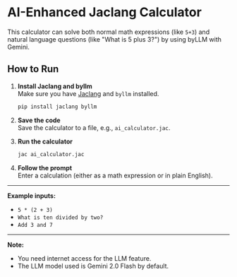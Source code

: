 # AI-Enhanced Jaclang Calculator

This calculator can solve both normal math expressions (like `5+3`) and natural language questions (like "What is 5 plus 3?") by using byLLM with Gemini.

## How to Run

1. **Install Jaclang and byllm**  
   Make sure you have [Jaclang](https://jac-lang.com/) and `byllm` installed.

   ```sh
   pip install jaclang byllm
   ```

2. **Save the code**  
   Save the calculator to a file, e.g., `ai_calculator.jac`.

3. **Run the calculator**

   ```sh
   jac ai_calculator.jac
   ```

4. **Follow the prompt**  
   Enter a calculation (either as a math expression or in plain English).

---

**Example inputs:**
- `5 * (2 + 3)`
- `What is ten divided by two?`
- `Add 3 and 7`

---

**Note:**  
- You need internet access for the LLM feature.
- The LLM model used is Gemini 2.0 Flash by default.